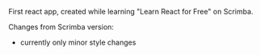 First react app, created while learning "Learn React for Free" on Scrimba. 

Changes from Scrimba version:
- currently only minor style changes
